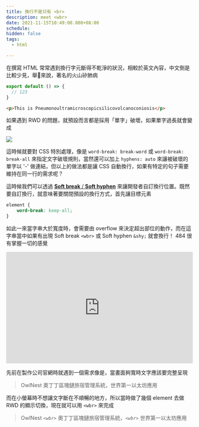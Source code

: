```yaml
---
title: 換行不是只有 <br>
description: meet <wbr>
date: 2021-11-15T10:49:00.000+08:00
schedule:
hidden: false
tags:
  - html

---
```



在撰寫 HTML 常常遇到換行字元斷得不乾淨的狀況，相較於英文內容，中文倒是比較少見，舉🌰來說，著名的火山矽肺病

```js
export default () => {
  // 123
}
```

```html
<p>This is Pneumonoultramicroscopicsilicovolcanoconiosis</p>
```

如果遇到 RWD 的問題，就預設而言都是採用「單字」破壞，如果單字過長就會變成

![](https://www.notion.so/image/https%3A%2F%2Fs3-us-west-2.amazonaws.com%2Fsecure.notion-static.com%2Fec1b199f-9477-487d-8114-88c98b6c9e9f%2FUntitled.png?id=bff48205-9b2d-41d1-a52f-2f916d7dbf71&table=block&spaceId=97e46578-ab72-4131-b5e5-cf4f9a6129f1&width=2000&userId=dc5218bd-bd61-4da3-8a7d-f9791b956c76&cache=v2)

這時候就要對 CSS 特別處理，像是 `word-break: break-word` 或 `word-break: break-all` 來指定文字破壞規則，當然還可以加上 `hyphens: auto` 來讓被破壞的單字以 '-' 做連結，但以上的做法都是讓 CSS 自動換行，如果有特定的句子需要維持在同一行的需求呢？

這時候我們可以透過 [**Soft break** / **Soft hyphen**](https://developer.mozilla.org/en-US/docs/Web/HTML/Element/wbr) 來讓開發者自訂換行位置。既然要自訂換行，就意味著要關閉預設的換行方式，首先讓目標元素

```css
element {
	word-break: keep-all;
}
```

如此一來當字串大於寬度時，會需要由 overflow 來決定超出部位的動作，而在這字串當中如果有出現 Soft break `<wbr>` 或 Soft hyphen `&shy;` 就會換行！ 484 很有掌握一切的感覺

<iframe height="300" style="width: 100%;" scrolling="no" title="Soft break/hyphen" src="https://codepen.io/uNickHow/embed/MWeeoMX?default-tab=html%2Cresult" frameborder="no" loading="lazy" allowtransparency="true" allowfullscreen="true">
  See the Pen <a href="https://codepen.io/uNickHow/pen/MWeeoMX">
  Soft break/hyphen</a> by uNickHow (<a href="https://codepen.io/uNickHow">@uNickHow</a>)
  on <a href="https://codepen.io">CodePen</a>.
</iframe>

先前在製作公司官網時就遇到一個需求像是，當畫面夠寬時文字應該要完整呈現

> OwlNest 奧丁丁區塊鏈旅宿管理系統，世界第一以太坊應用

而在小螢幕時不想讓文字斷在不順暢的地方，所以當時做了幾個 element 去做 RWD 的顯示切換，現在就可以用 `<wbr>` 來完成

> OwlNest *`<wbr>`*
奧丁丁區塊鏈旅宿管理系統，*`<wbr>`*
世界第一以太坊應用
>
